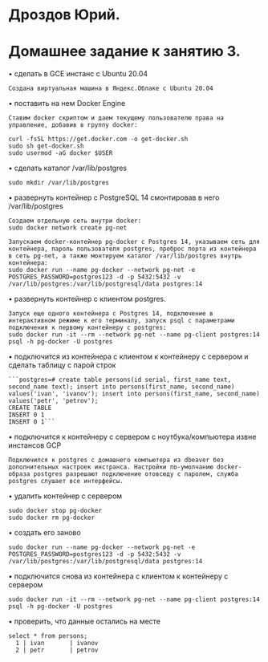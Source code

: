 # Дроздов Юрий.
# Домашнее задание к занятию 3.


• сделать в GCE инстанс с Ubuntu 20.04

    Создана виртуальная машина в Яндекс.Облаке с Ubuntu 20.04


• поставить на нем Docker Engine

    Ставим docker скриптом и даем текущему пользователю права на управление, добавив в группу docker:
    
    curl -fsSL https://get.docker.com -o get-docker.sh
    sudo sh get-docker.sh
    sudo usermod -aG docker $USER


• сделать каталог /var/lib/postgres

    sudo mkdir /var/lib/postgres


• развернуть контейнер с PostgreSQL 14 смонтировав в него /var/lib/postgres

    Создаем отдельную сеть внутри docker:
    sudo docker network create pg-net

    Запускаем docker-контейнер pg-docker c Postgres 14, указываем сеть для контейнера, пароль пользователя postgres, проброс порта из контейнера в сеть pg-net, а также монтируем каталог /var/lib/postgres внутрь контейнера:
    sudo docker run --name pg-docker --network pg-net -e POSTGRES_PASSWORD=postgres123 -d -p 5432:5432 -v /var/lib/postgres:/var/lib/postgresql/data postgres:14


• развернуть контейнер с клиентом postgres.

    Запуск еще одного контейнера с Postgres 14, подключение в интерактивном режиме к его терминалу, запуск psql с параметрами подключения к первому контейнеру с postgres:
    sudo docker run -it --rm --network pg-net --name pg-client postgres:14 psql -h pg-docker -U postgres
    

• подключится из контейнера с клиентом к контейнеру с сервером и сделать
таблицу с парой строк

    ```postgres=# create table persons(id serial, first_name text, second_name text); insert into persons(first_name, second_name) values('ivan', 'ivanov'); insert into persons(first_name, second_name) values('petr', 'petrov');
    CREATE TABLE
    INSERT 0 1
    INSERT 0 1```


• подключится к контейнеру с сервером с ноутбука/компьютера извне инстансов GCP

    Подключился к postgres с домашнего компьютера из dbeaver без дополнительных настроек инстранса. Настройки по-умолчанию docker-образа postgres разрешают подключение отовсюду с паролем, служба postgres слушает все интерфейсы.


• удалить контейнер с сервером

    sudo docker stop pg-docker
    sudo docker rm pg-docker


• создать его заново

    sudo docker run --name pg-docker --network pg-net -e POSTGRES_PASSWORD=postgres123 -d -p 5432:5432 -v /var/lib/postgres:/var/lib/postgresql/data postgres:14
    

• подключится снова из контейнера с клиентом к контейнеру с сервером

    sudo docker run -it --rm --network pg-net --name pg-client postgres:14 psql -h pg-docker -U postgres


• проверить, что данные остались на месте

    select * from persons;
      1 | ivan       | ivanov
      2 | petr       | petrov

